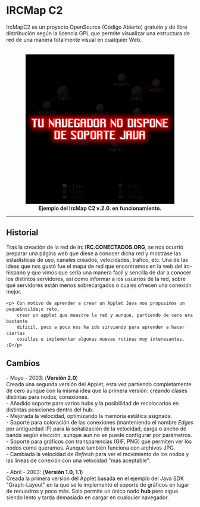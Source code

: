 <h1>IRCMap C2</h1>

IrcMapC2 es un proyecto OpenSource (C&oacute;digo Abierto) gratuito y de libre distribución según
la licencia GPL que permite visualizar una estructura de red de una manera totalmente 
visual en cualquier Web.<br />
<br>
<div style="text-align: center;">
                <applet code="IrcMapC2.class" width=400 height=400>
		<param name=leafs value="
hub1-nodo11*9,
hub1-nodo12*4,
hub1-nodo13*6,
hub2-nodo21*6,
hub3-nodo31*3,
hub3-nodo41*10,
hub3-nodo51*15,
hub1-hub2*0,
hub2-hub1*4,
hub3-hub1*3">
                  <param name=hubs value="
hub1-200x200,
hub2-100x100,
hub3-300x100">
                  <param name=image_hubs value="hubs.gif">
                  <param name=image_leafs value="leafs.gif">
                 <img src="nojava.gif"  alt="TU NAVEGADOR NO TIENE SOPORTE JAVA">
                </applet>
                <br />
                <strong>Ejemplo del IrcMap C2 v.2.0. en funcionamiento.</strong>
</div>
<hr>
<h2>Historial</h2>
	    Tras la creaci&oacute;n de la red de irc <strong>IRC.CONECTADOS.ORG</strong>, se nos ocurri&oacute; 
	    preparar una p&aacute;gina web que diese a conocer dicha red y mostrase
	    las estad&iacute;sticas de uso, canales creados, velocidades, tr&aacute;fico,
	    etc. Una de las ideas que nos gust&oacute; fue el mapa de red que encontramos
	    en la web del irc-hispano y que vimos que ser&iacute;a una manera facil
	    y sencilla de dar a conocer los distintos servidores, as&iacute; como
	    informar a los usuarios de la red, sobre qu&eacute; servidores est&aacute;n
	    menos sobrecargados o cuales ofrecen una conexi&oacute;n mejor.
     
	<p> Con motivo de aprender a crear un Applet Java nos propusimos un peque&ntilde;o reto, 
	    crear un applet que muestre la red y aunque, partiendo de cero era bastante
	    dificil, poco a poco nos ha ido sirviendo para aprender a hacer ciertas
	    cosillas e implementar algunas nuevas rutinas muy interesantes. :D</p>
     
<h2>Cambios</h2>
        - Mayo - 2003</strong>: (<strong>Versi&oacute;n 2.0</strong>)<br>
        Creada una segunda versi&oacute;n del Applet, esta vez partiendo completamente 
        de cero aunque con la misma idea que la primera versi&oacute;n: creando 
        clases distintas para nodos, conexiones.<br>
        - A&ntilde;adido soporte para varios hubs y la posibilidad de recolocarlos 
        en distintas posiciones dentro del hub.<br>
        - Mejorada la velocidad, optimizando la memoria est&aacute;tica asignada.<br>
        - Soporte para coloraci&oacute;n de las conexiones (manteniendo el nombre 
        <em>Edges</em> por antiguedad :P) para la se&ntilde;alizaci&oacute;n de 
        la velocidad, carga o ancho de banda seg&uacute;n elecci&oacute;n, aunque 
        aun no se puede configurar por par&aacute;metros.<br>
        - Soporte para gr&aacute;ficos con transparencias (GIF, PNG) que permiten 
        ver los nodos como queramos. Aunque tambi&eacute;n funciona con archivos 
        JPG.<br>
        - Cambiada la velocidad de <em>Refresh</em> para ver el movimiento de 
        los nodos y las lineas de conexi&oacute;n con una velocidad &quot;m&aacute;s 
        aceptable&quot;.</p>
        - Abril - 2003</strong>: (<strong>Versi&oacute;n 1.0, 1.1</strong>)<br>
        Creada la primera versi&oacute;n del Applet basada en el ejemplo del Java 
        SDK &quot;Graph-Layout&quot; en la que se le implement&oacute; el soporte 
        de gr&aacute;ficos en lugar de recuadros y poco m&aacute;s. Solo permite 
        un &uacute;nico nodo <strong>hub</strong> pero sigue siendo lento y tarda 
        demasiado en cargar en cualquier navegador.</p>
      <p>&nbsp;</p>
